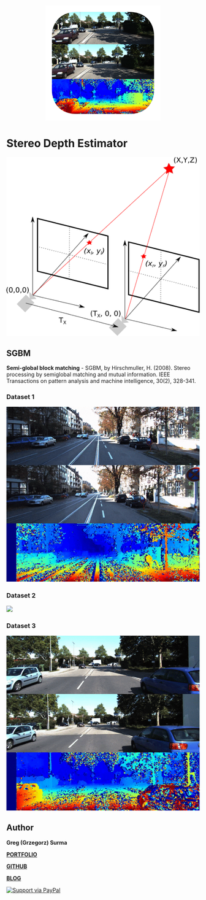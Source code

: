 <h3 align="center">
  <img src="assets/stereo_depth_estimator_icon_web.png" width="300">
</h3>

# Stereo Depth Estimator

![](assets/stereo_setup.png)


## SGBM
**Semi-global block matching** - SGBM, by Hirschmuller, H. (2008). Stereo processing by semiglobal matching and mutual information. IEEE Transactions on pattern analysis and machine intelligence, 30(2), 328-341.

### Dataset 1
![](data/1/result.gif)

### Dataset 2
![](data/2/result.gif)

### Dataset 3
![](data/3/result.gif)



## Author

**Greg (Grzegorz) Surma**

[**PORTFOLIO**](https://gsurma.github.io)

[**GITHUB**](https://github.com/gsurma)

[**BLOG**](https://medium.com/@gsurma)

<a href="https://www.paypal.com/paypalme2/grzegorzsurma115">
  <img alt="Support via PayPal" src="https://cdn.rawgit.com/twolfson/paypal-github-button/1.0.0/dist/button.svg"/>
</a>

